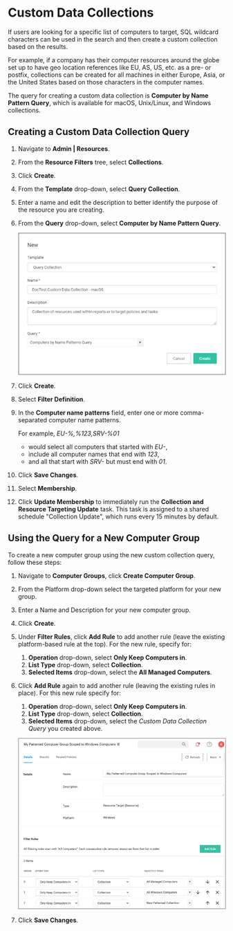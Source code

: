 [title]: # (Custom Data Collections)
[tags]: # (resources,query)
[priority]: # (13)

# Custom Data Collections

If users are looking for a specific list of computers to target, SQL wildcard characters can be used in the search and then create a custom collection based on the results.

For example, if a company has their computer resources around the globe set up to have geo location references like EU, AS, US, etc. as a pre- or postfix, collections can be created for all machines in either Europe, Asia, or the United States based on those characters in the computer names.

The query for creating a custom data collection is __Computer by Name Pattern Query__, which is available for macOS, Unix/Linux, and Windows collections.

## Creating a Custom Data Collection Query

1. Navigate to __Admin | Resources__.
1. From the __Resource Filters__ tree, select __Collections__.
1. Click __Create__.
1. From the __Template__ drop-down, select __Query Collection__.
1. Enter a name and edit the description to better identify the purpose of the resource you are creating.
1. From the __Query__ drop-down, select __Computer by Name Pattern Query__.

   ![new](images/new.png "Modal to create new query collection")
1. Click __Create__.
1. Select __Filter Definition__.
1. In the __Computer name patterns__ field, enter one or more comma-separated computer name patterns.

   For example, _EU-%,%123,SRV-%01_
   * would select all computers that started with _EU-_,
   * include all computer names that end with _123_,
   * and all that start with _SRV-_ but must end with _01_.
1. Click __Save Changes__.
1. Select __Membership__.
1. Click __Update Membership__ to immediately run the __Collection and Resource Targeting Update__ task. This task is assigned to a shared schedule "Collection Update", which runs every 15 minutes by default.

## Using the Query for a New Computer Group

To create a new computer group using the new custom collection query, follow these steps:

1. Navigate to __Computer Groups__, click __Create Computer Group__.
1. From the Platform drop-down select the targeted platform for your new group.
1. Enter a Name and Description for your new computer group.
1. Click __Create__.
1. Under __Filter Rules__, click __Add Rule__ to add another rule (leave the existing platform-based rule at the top). For the new rule, specify for:
   1. __Operation__ drop-down, select __Only Keep Computers in__.
   1. __List Type__ drop-down, select __Collection__.
   1. __Selected Items__ drop-down, select the __All Managed Computers__.
1. Click __Add Rule__ again to add another rule (leaving the existing rules in place). For this new rule specify for:
   1. __Operation__ drop-down, select __Only Keep Computers in__.
   1. __List Type__ drop-down, select __Collection__.
   1. __Selected Items__ drop-down, select the _Custom Data Collection Query_ you created above.

   ![new](images/new-cg.png "Computer group page based on queried collection")
1. Click __Save Changes__.
